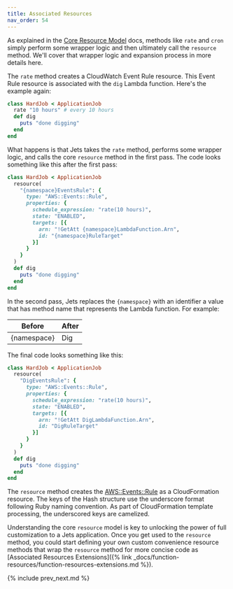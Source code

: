 ```yaml
---
title: Associated Resources
nav_order: 54
---
```


As explained in the [Core Resource Model](http://rubyonjets.com/docs/core-resource/) docs, methods like `rate` and `cron` simply perform some wrapper logic and then ultimately call the `resource` method. We'll cover that wrapper logic and expansion process in more details here.

The `rate` method creates a CloudWatch Event Rule resource. This Event Rule resource is associated with the `dig` Lambda function. Here's the example again:

```ruby
class HardJob < ApplicationJob
  rate "10 hours" # every 10 hours
  def dig
    puts "done digging"
  end
end
```

What happens is that Jets takes the `rate` method, performs some wrapper logic, and calls the core `resource` method in the first pass.  The code looks something like this after the first pass:

```ruby
class HardJob < ApplicationJob
  resource(
    "{namespace}EventsRule": {
      type: "AWS::Events::Rule",
      properties: {
        schedule_expression: "rate(10 hours)",
        state: "ENABLED",
        targets: [{
          arn: "!GetAtt {namespace}LambdaFunction.Arn",
          id: "{namespace}RuleTarget"
        }]
      }
    }
  )
  def dig
    puts "done digging"
  end
end
```

In the second pass, Jets replaces the `{namespace}` with an identifier a value that has method name that represents the Lambda function. For example:

Before | After
--- | ---
{namespace} | Dig

The final code looks something like this:

```ruby
class HardJob < ApplicationJob
  resource(
    "DigEventsRule": {
      type: "AWS::Events::Rule",
      properties: {
        schedule_expression: "rate(10 hours)",
        state: "ENABLED",
        targets: [{
          arn: "!GetAtt DigLambdaFunction.Arn",
          id: "DigRuleTarget"
        }]
      }
    }
  )
  def dig
    puts "done digging"
  end
end
```

The `resource` method creates the [AWS::Events::Rule](https://docs.aws.amazon.com/AWSCloudFormation/latest/UserGuide/aws-resource-events-rule.html) as a CloudFormation resource. The keys of the Hash structure use the underscore format following Ruby naming convention. As part of CloudFormation template processing, the underscored keys are camelized.

Understanding the core `resource` model is key to unlocking the power of full customization to a Jets application. Once you get used to the `resource` method, you could start defining your own custom convenience resource methods that wrap the `resource` method for more concise code as [Associated Resources Extensions]({% link _docs/function-resources/function-resources-extensions.md %}).

{% include prev_next.md %}
